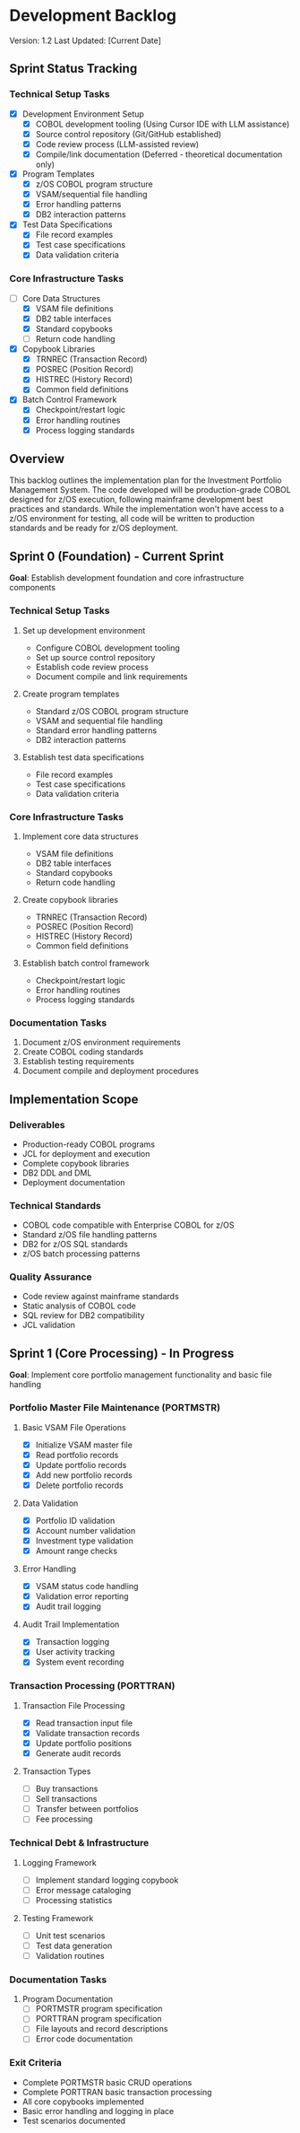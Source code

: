 # Development Backlog

Version: 1.2
Last Updated: [Current Date]

## Sprint Status Tracking

### Technical Setup Tasks

- [x] Development Environment Setup
  - [x] COBOL development tooling (Using Cursor IDE with LLM assistance)
  - [x] Source control repository (Git/GitHub established)
  - [x] Code review process (LLM-assisted review)
  - [x] Compile/link documentation (Deferred - theoretical documentation only)
- [x] Program Templates
  - [x] z/OS COBOL program structure
  - [x] VSAM/sequential file handling
  - [x] Error handling patterns
  - [x] DB2 interaction patterns
- [x] Test Data Specifications
  - [x] File record examples
  - [x] Test case specifications
  - [x] Data validation criteria

### Core Infrastructure Tasks

- [ ] Core Data Structures
  - [x] VSAM file definitions
  - [x] DB2 table interfaces
  - [x] Standard copybooks
  - [ ] Return code handling
- [x] Copybook Libraries
  - [x] TRNREC (Transaction Record)
  - [x] POSREC (Position Record)
  - [x] HISTREC (History Record)
  - [x] Common field definitions
- [x] Batch Control Framework
  - [x] Checkpoint/restart logic
  - [x] Error handling routines
  - [x] Process logging standards

## Overview

This backlog outlines the implementation plan for the Investment Portfolio Management System. The code developed will be production-grade COBOL designed for z/OS execution, following mainframe development best practices and standards. While the implementation won't have access to a z/OS environment for testing, all code will be written to production standards and be ready for z/OS deployment.

## Sprint 0 (Foundation) - Current Sprint

**Goal**: Establish development foundation and core infrastructure components

### Technical Setup Tasks

1. Set up development environment

   - Configure COBOL development tooling
   - Set up source control repository
   - Establish code review process
   - Document compile and link requirements

2. Create program templates

   - Standard z/OS COBOL program structure
   - VSAM and sequential file handling
   - Standard error handling patterns
   - DB2 interaction patterns

3. Establish test data specifications
   - File record examples
   - Test case specifications
   - Data validation criteria

### Core Infrastructure Tasks

1. Implement core data structures

   - VSAM file definitions
   - DB2 table interfaces
   - Standard copybooks
   - Return code handling

2. Create copybook libraries

   - TRNREC (Transaction Record)
   - POSREC (Position Record)
   - HISTREC (History Record)
   - Common field definitions

3. Establish batch control framework
   - Checkpoint/restart logic
   - Error handling routines
   - Process logging standards

### Documentation Tasks

1. Document z/OS environment requirements
2. Create COBOL coding standards
3. Establish testing requirements
4. Document compile and deployment procedures

## Implementation Scope

### Deliverables

- Production-ready COBOL programs
- JCL for deployment and execution
- Complete copybook libraries
- DB2 DDL and DML
- Deployment documentation

### Technical Standards

- COBOL code compatible with Enterprise COBOL for z/OS
- Standard z/OS file handling patterns
- DB2 for z/OS SQL standards
- z/OS batch processing patterns

### Quality Assurance

- Code review against mainframe standards
- Static analysis of COBOL code
- SQL review for DB2 compatibility
- JCL validation

## Sprint 1 (Core Processing) - In Progress

**Goal**: Implement core portfolio management functionality and basic file handling

### Portfolio Master File Maintenance (PORTMSTR)

1. Basic VSAM File Operations

   - [x] Initialize VSAM master file
   - [x] Read portfolio records
   - [x] Update portfolio records
   - [x] Add new portfolio records
   - [x] Delete portfolio records

2. Data Validation

   - [x] Portfolio ID validation
   - [x] Account number validation
   - [x] Investment type validation
   - [x] Amount range checks

3. Error Handling

   - [x] VSAM status code handling
   - [x] Validation error reporting
   - [x] Audit trail logging

4. Audit Trail Implementation

   - [x] Transaction logging
   - [x] User activity tracking
   - [x] System event recording

### Transaction Processing (PORTTRAN)

1. Transaction File Processing

   - [x] Read transaction input file
   - [x] Validate transaction records
   - [x] Update portfolio positions
   - [x] Generate audit records

2. Transaction Types
   - [ ] Buy transactions
   - [ ] Sell transactions
   - [ ] Transfer between portfolios
   - [ ] Fee processing

### Technical Debt & Infrastructure

1. Logging Framework

   - [ ] Implement standard logging copybook
   - [ ] Error message cataloging
   - [ ] Processing statistics

2. Testing Framework
   - [ ] Unit test scenarios
   - [ ] Test data generation
   - [ ] Validation routines

### Documentation Tasks

1. Program Documentation
   - [ ] PORTMSTR program specification
   - [ ] PORTTRAN program specification
   - [ ] File layouts and record descriptions
   - [ ] Error code documentation

### Exit Criteria

- Complete PORTMSTR basic CRUD operations
- Complete PORTTRAN basic transaction processing
- All core copybooks implemented
- Basic error handling and logging in place
- Test scenarios documented
